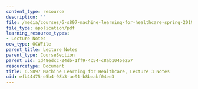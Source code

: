 ```yaml
---
content_type: resource
description: ''
file: /media/courses/6-s897-machine-learning-for-healthcare-spring-2019/efb44475e5b498b3ae91b8beabf04ee3_MIT6_S897S19_lec3note.pdf
file_type: application/pdf
learning_resource_types:
- Lecture Notes
ocw_type: OCWFile
parent_title: Lecture Notes
parent_type: CourseSection
parent_uid: 1d48edcc-24db-1ff9-4c54-c8ab1045e257
resourcetype: Document
title: 6.S897 Machine Learning for Healthcare, Lecture 3 Notes
uid: efb44475-e5b4-98b3-ae91-b8beabf04ee3
---
```

